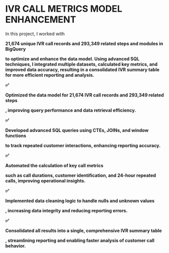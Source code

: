 # IVR CALL METRICS MODEL ENHANCEMENT

In this project, I worked with <p><b>21,674 unique IVR call records and 293,349 related steps and modules 
in BigQuery<p><b> to optimize and enhance the data model. Using advanced SQL techniques, I integrated multiple datasets, 
calculated key metrics, and improved data accuracy, resulting in a consolidated IVR summary table 
for more efficient reporting and analysis.

✅<p><b>Optimized the data model for 21,674 IVR call records and 293,349 related steps<p><b>, improving query performance 
and data retrieval efficiency.

✅<p><b>Developed advanced SQL queries using CTEs, JOINs, and window functions<p><b> to track repeated customer 
interactions, enhancing reporting accuracy.

✅<p><b>Automated the calculation of key call metrics<p><b> such as call durations, customer identification, 
and 24-hour repeated calls, improving operational insights.

✅<p><b>Implemented data cleaning logic to handle nulls and unknown values<p><b>, increasing data integrity and reducing reporting errors.

✅<p><b>Consolidated all results into a single, comprehensive IVR summary table<p><b>, streamlining reporting and enabling 
faster analysis of customer call behavior.
